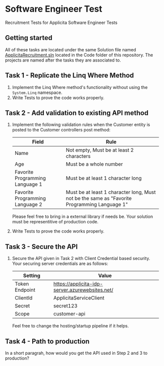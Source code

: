 
# Software Engineer Test
Recruitment Tests for Applicita Software Engineer Tests

## Getting started
All of these tasks are located under the same Solution file named [ApplicitaRecruitment.sln](Code/Applicita.Recruitment.sln) located in the Code folder of this repository. The projects are named after the tasks they are associated to.

## Task 1 - Replicate the Linq Where Method
1. Implement the Linq Where method's functionality without using the `System.Linq` namespace.
2. Write Tests to prove the code works properly.

## Task 2 - Add validation to existing API method
1. Implement the following validation rules when the Customer entity is posted to the Customer controllers post method:

    |Field|Rule|
    |-|-|
    |Name|Not empty, Must be at least 2 characters|
    |Age|Must be a whole number|
    |Favorite Programming Language 1|Must be at least 1 character long|
    |Favorite Programming Language 2|Must be at least 1 character long, Must not be the same as "Favorite Programming Language 1"|

    Please feel free to bring in a external library if needs be. Your solution must be representitive of production code.

2. Write Tests to prove the code works properly.

## Task 3 -  Secure the API

1. Secure the API given in Task 2 with Client Credential based security. Your securing server credentials are as follows:

    |Setting|Value|
    |-|-|
    |Token Endpoint|https://applicita-idp-server.azurewebsites.net/|
    |ClientId|ApplicitaServiceClient|
    |Secret|secret123|
    |Scope|customer-api|

    Feel free to change the hosting/startup pipeline if it helps.

## Task 4 - Path to production
In a short paragrah, how would you get the API used in Step 2 and 3 to production?

